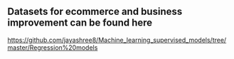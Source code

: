 ## Datasets for ecommerce and business improvement can be found here 
https://github.com/jayashree8/Machine_learning_supervised_models/tree/master/Regression%20models
